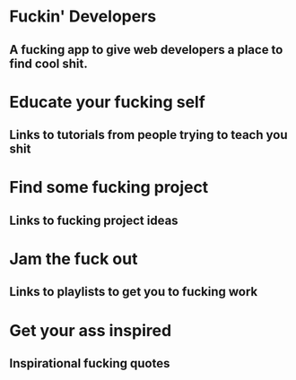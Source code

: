# Fuckin' Developers

## A fucking app to give web developers a place to find cool shit.

# Educate your fucking self

## Links to tutorials from people trying to teach you shit

# Find some fucking project

## Links to fucking project ideas

# Jam the fuck out

## Links to playlists to get you to fucking work

# Get your ass inspired

## Inspirational fucking quotes
